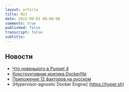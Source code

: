 ```yaml
---
layout: article
title: 023 - 
date: 2015-09-01 00:00:00
comments: true
published: false
transcript: false
subtitle: 
---
```


## Новости

* [Что новенького в Puppet 4](https://www.devco.net/archives/2015/07/31/shiny-new-things-in-puppet-4.php)
* [Конструктивная критика Dockerfile](http://blog.wercker.com/2015/07/28/Dockerfiles-considered-harmful.html)
* [Приложение 12 факторов на русском](http://12factor.net/ru/)
* [Hypervisor-agnostic Docker Engine] (https://hyper.sh)
